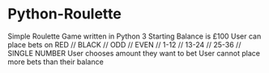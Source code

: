 # Python-Roulette
Simple Roulette Game written in Python 3
Starting Balance is £100
User can place bets on RED // BLACK // ODD // EVEN // 1-12 // 13-24 // 25-36 // SINGLE NUMBER
User chooses amount they want to bet
User cannot place more bets than their balance
